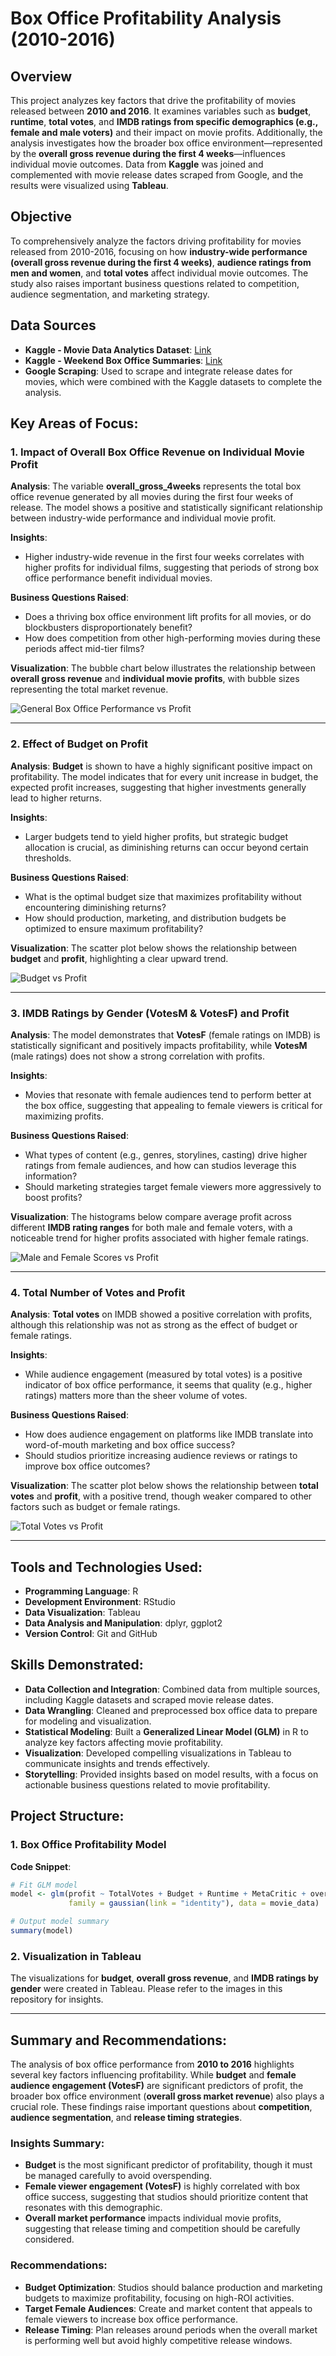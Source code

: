 # Box Office Profitability Analysis (2010-2016)

## Overview
This project analyzes key factors that drive the profitability of movies released between **2010 and 2016**. It examines variables such as **budget**, **runtime**, **total votes**, and **IMDB ratings from specific demographics (e.g., female and male voters)** and their impact on movie profits. Additionally, the analysis investigates how the broader box office environment—represented by the **overall gross revenue during the first 4 weeks**—influences individual movie outcomes. Data from **Kaggle** was joined and complemented with movie release dates scraped from Google, and the results were visualized using **Tableau**.

## Objective
To comprehensively analyze the factors driving profitability for movies released from 2010-2016, focusing on how **industry-wide performance (overall gross revenue during the first 4 weeks)**, **audience ratings from men and women**, and **total votes** affect individual movie outcomes. The study also raises important business questions related to competition, audience segmentation, and marketing strategy.

## Data Sources
- **Kaggle - Movie Data Analytics Dataset**: [Link](https://www.kaggle.com/datasets/shahjhanalam/movie-data-analytics-dataset)
- **Kaggle - Weekend Box Office Summaries**: [Link](https://www.kaggle.com/datasets/jonbown/weekend-box-office-summaries)
- **Google Scraping**: Used to scrape and integrate release dates for movies, which were combined with the Kaggle datasets to complete the analysis.

## Key Areas of Focus:

### 1. Impact of Overall Box Office Revenue on Individual Movie Profit
**Analysis**: The variable **overall_gross_4weeks** represents the total box office revenue generated by all movies during the first four weeks of release. The model shows a positive and statistically significant relationship between industry-wide performance and individual movie profit.

**Insights**:
- Higher industry-wide revenue in the first four weeks correlates with higher profits for individual films, suggesting that periods of strong box office performance benefit individual movies.

**Business Questions Raised**:
- Does a thriving box office environment lift profits for all movies, or do blockbusters disproportionately benefit?
- How does competition from other high-performing movies during these periods affect mid-tier films?

**Visualization**: The bubble chart below illustrates the relationship between **overall gross revenue** and **individual movie profits**, with bubble sizes representing the total market revenue.

![General Box Office Performance vs Profit](file-pFq0jjh05g23bHpyElITU1Ir)

---

### 2. Effect of Budget on Profit
**Analysis**: **Budget** is shown to have a highly significant positive impact on profitability. The model indicates that for every unit increase in budget, the expected profit increases, suggesting that higher investments generally lead to higher returns.

**Insights**:
- Larger budgets tend to yield higher profits, but strategic budget allocation is crucial, as diminishing returns can occur beyond certain thresholds.

**Business Questions Raised**:
- What is the optimal budget size that maximizes profitability without encountering diminishing returns?
- How should production, marketing, and distribution budgets be optimized to ensure maximum profitability?

**Visualization**: The scatter plot below shows the relationship between **budget** and **profit**, highlighting a clear upward trend.

![Budget vs Profit](file-pcH3rjalJDucZFPfY7Sgi63W)

---

### 3. IMDB Ratings by Gender (VotesM & VotesF) and Profit
**Analysis**: The model demonstrates that **VotesF** (female ratings on IMDB) is statistically significant and positively impacts profitability, while **VotesM** (male ratings) does not show a strong correlation with profits.

**Insights**:
- Movies that resonate with female audiences tend to perform better at the box office, suggesting that appealing to female viewers is critical for maximizing profits.

**Business Questions Raised**:
- What types of content (e.g., genres, storylines, casting) drive higher ratings from female audiences, and how can studios leverage this information?
- Should marketing strategies target female viewers more aggressively to boost profits?

**Visualization**: The histograms below compare average profit across different **IMDB rating ranges** for both male and female voters, with a noticeable trend for higher profits associated with higher female ratings.

![Male and Female Scores vs Profit](file-pcH3rjalJDucZFPfY7Sgi63W)

---

### 4. Total Number of Votes and Profit
**Analysis**: **Total votes** on IMDB showed a positive correlation with profits, although this relationship was not as strong as the effect of budget or female ratings.

**Insights**:
- While audience engagement (measured by total votes) is a positive indicator of box office performance, it seems that quality (e.g., higher ratings) matters more than the sheer volume of votes.

**Business Questions Raised**:
- How does audience engagement on platforms like IMDB translate into word-of-mouth marketing and box office success?
- Should studios prioritize increasing audience reviews or ratings to improve box office outcomes?

**Visualization**: The scatter plot below shows the relationship between **total votes** and **profit**, with a positive trend, though weaker compared to other factors such as budget or female ratings.

![Total Votes vs Profit](file-pcH3rjalJDucZFPfY7Sgi63W)

---

## Tools and Technologies Used:
- **Programming Language**: R
- **Development Environment**: RStudio
- **Data Visualization**: Tableau
- **Data Analysis and Manipulation**: dplyr, ggplot2
- **Version Control**: Git and GitHub

## Skills Demonstrated:
- **Data Collection and Integration**: Combined data from multiple sources, including Kaggle datasets and scraped movie release dates.
- **Data Wrangling**: Cleaned and preprocessed box office data to prepare for modeling and visualization.
- **Statistical Modeling**: Built a **Generalized Linear Model (GLM)** in R to analyze key factors affecting movie profitability.
- **Visualization**: Developed compelling visualizations in Tableau to communicate insights and trends effectively.
- **Storytelling**: Provided insights based on model results, with a focus on actionable business questions related to movie profitability.

## Project Structure:

### 1. Box Office Profitability Model

**Code Snippet**:
```r
# Fit GLM model
model <- glm(profit ~ TotalVotes + Budget + Runtime + MetaCritic + overall_gross_4weeks + num_releases + VotesF, 
             family = gaussian(link = "identity"), data = movie_data)

# Output model summary
summary(model)
```

### 2. Visualization in Tableau
The visualizations for **budget**, **overall gross revenue**, and **IMDB ratings by gender** were created in Tableau. Please refer to the images in this repository for insights.

---

## Summary and Recommendations:
The analysis of box office performance from **2010 to 2016** highlights several key factors influencing profitability. While **budget** and **female audience engagement (VotesF)** are significant predictors of profit, the broader box office environment (**overall gross market revenue**) also plays a crucial role. These findings raise important questions about **competition**, **audience segmentation**, and **release timing strategies**.

### Insights Summary:
- **Budget** is the most significant predictor of profitability, though it must be managed carefully to avoid overspending.
- **Female viewer engagement (VotesF)** is highly correlated with box office success, suggesting that studios should prioritize content that resonates with this demographic.
- **Overall market performance** impacts individual movie profits, suggesting that release timing and competition should be carefully considered.

### Recommendations:
- **Budget Optimization**: Studios should balance production and marketing budgets to maximize profitability, focusing on high-ROI activities.
- **Target Female Audiences**: Create and market content that appeals to female viewers to increase box office performance.
- **Release Timing**: Plan releases around periods when the overall market is performing well but avoid highly competitive release windows.
